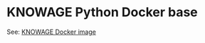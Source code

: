 # KNOWAGE Python Docker base

See:
[KNOWAGE Docker image](https://github.com/KnowageLabs/Knowage-Server-Docker)